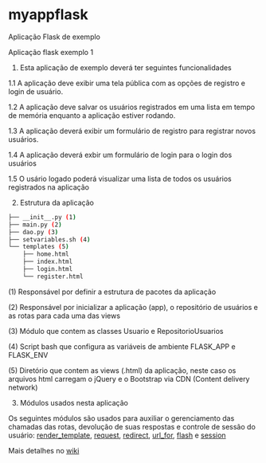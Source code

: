 # myappflask
Aplicação Flask de exemplo

Aplicação flask exemplo 1

1. Esta aplicação de exemplo deverá ter seguintes funcionalidades

1.1 A aplicação deve exibir uma tela pública com as opções de registro e login de usuário.

1.2 A aplicação deve salvar os usuários registrados em uma lista em tempo de memória enquanto a aplicação estiver rodando.

1.3 A aplicação deverá exibir um formulário de registro para registrar novos usuários.

1.4 A aplicação deverá exbir um formulário de login para o login dos usuários

1.5 O usário logado poderá visualizar uma lista de todos os usuários registrados na aplicação

2. Estrutura da aplicação 

```bash
├── __init__.py (1)
├── main.py (2)
├── dao.py (3)	
├── setvariables.sh (4)
└── templates (5)
    ├── home.html
    ├── index.html
    ├── login.html
    └── register.html
```

(1) Responsável por definir a estrutura de pacotes da aplicação

(2) Responsável por inicializar a aplicação (app), o repositório de usuários e as rotas para cada uma das views 

(3) Módulo que contem as classes Usuario e RepositorioUsuarios

(4) Script bash que configura as variáveis de ambiente FLASK_APP e FLASK_ENV

(5) Diretório que contem as views (.html) da aplicação, neste caso os arquivos html carregam o jQuery e o Bootstrap via CDN (Content delivery network)

3. Módulos usados nesta aplicação

Os seguintes módulos são usados para auxiliar o gerenciamento das chamadas das rotas, devolução de suas respostas e controle de sessão do usuário: 
[render_template](https://flask.palletsprojects.com/en/2.0.x/api/#flask.render_template), [request](https://flask.palletsprojects.com/en/2.0.x/api/#flask.request), 
[redirect](https://flask.palletsprojects.com/en/2.0.x/api/#flask.redirect), [url_for](https://flask.palletsprojects.com/en/2.0.x/api/#flask.url_for), 
[flash](https://flask.palletsprojects.com/en/2.0.x/patterns/flashing) e [session](https://flask.palletsprojects.com/en/2.0.x/api/#flask.session)

Mais detalhes no [wiki](https://github.com/myplayareas/myappflask/wiki)
